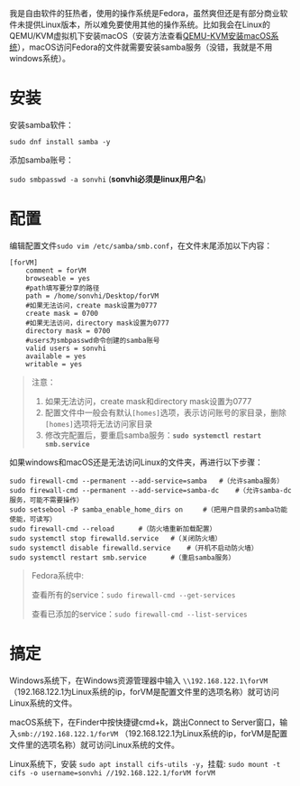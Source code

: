 我是自由软件的狂热者，使用的操作系统是Fedora，虽然爽但还是有部分商业软件未提供Linux版本，所以难免要使用其他的操作系统。比如我会在Linux的QEMU/KVM虚拟机下安装macOS（安装方法查看[QEMU-KVM安装macOS系统](https://blog.csdn.net/lion544301/article/details/115422081)），macOS访问Fedora的文件就需要安装samba服务（没错，我就是不用windows系统）。

# 安装

安装samba软件：

`sudo dnf install samba -y`

添加samba账号：

`sudo smbpasswd -a sonvhi`	 (**sonvhi必须是linux用户名**)

# 配置

编辑配置文件`sudo vim /etc/samba/smb.conf`，在文件末尾添加以下内容：
```
[forVM]
    comment = forVM
    browseable = yes
    #path填写要分享的路径
    path = /home/sonvhi/Desktop/forVM
    #如果无法访问，create mask设置为0777
    create mask = 0700
    #如果无法访问，directory mask设置为0777
    directory mask = 0700
    #users为smbpasswd命令创建的samba账号
    valid users = sonvhi
    available = yes
    writable = yes
```

> 注意：
>
> 1. 如果无法访问，create mask和directory mask设置为0777
> 2. 配置文件中一般会有默认`[homes]`选项，表示访问账号的家目录，删除`[homes]`选项将无法访问家目录
> 3. 修改完配置后，要重启samba服务：**`sudo systemctl restart smb.service`**

如果windows和macOS还是无法访问Linux的文件夹，再进行以下步骤：

```shell
sudo firewall-cmd --permanent --add-service=samba	#（允许samba服务）
sudo firewall-cmd --permanent --add-service=samba-dc	#（允许samba-dc服务，可能不需要操作）
sudo setsebool -P samba_enable_home_dirs on		#（把用户目录的samba功能使能，可读写）
sudo firewall-cmd --reload  	#（防火墙重新加载配置）
sudo systemctl stop firewalld.service	#（关闭防火墙）
sudo systemctl disable firewalld.service	#（开机不启动防火墙）
sudo systemctl restart smb.service		#（重启samba服务）
```

> Fedora系统中:
>
> 查看所有的service：`sudo firewall-cmd --get-services`
>
> 查看已添加的service：`sudo firewall-cmd --list-services`

# 搞定

Windows系统下，在Windows资源管理器中输入 `\\192.168.122.1\forVM` （192.168.122.1为Linux系统的ip，forVM是配置文件里的选项名称）就可访问Linux系统的文件。

macOS系统下，在Finder中按快捷键cmd+k，跳出Connect to Server窗口，输入`smb://192.168.122.1/forVM` （192.168.122.1为Linux系统的ip，forVM是配置文件里的选项名称）就可访问Linux系统的文件。

Linux系统下，安装 `sudo apt install cifs-utils -y`，挂载: `sudo mount -t cifs -o username=sonvhi //192.168.122.1/forVM forVM`
